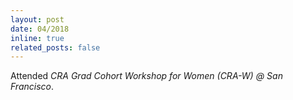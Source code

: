 ```yaml
---
layout: post
date: 04/2018
inline: true
related_posts: false
---
```

Attended <i>CRA Grad Cohort Workshop for Women (CRA-W) @ San Francisco</i>.
